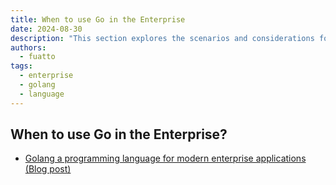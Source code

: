 ```yaml
---
title: When to use Go in the Enterprise
date: 2024-08-30
description: "This section explores the scenarios and considerations for adopting Go as a programming language in enterprise environments. It discusses the advantages of Go's simplicity, efficiency, and concurrency support, as well as its suitability for building scalable and maintainable enterprise applications."
authors:
  - fuatto
tags:
  - enterprise
  - golang
  - language
---
```


## When to use Go in the Enterprise?

- [Golang a programming language for modern enterprise applications (Blog post)](https://faun.pub/golang-a-programming-language-for-modern-enterprise-applications-b117f64d00f6)
